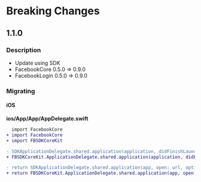 # Breaking Changes
## 1.1.0
### Description
- Update using SDK
- FacebookCore 0.5.0 => 0.9.0
- FacebookLogin 0.5.0 => 0.9.0

### Migrating
#### iOS

__ios/App/App/AppDelegate.swift__
```diff
  import FacebookCore
+ import FacebookCore
+ import FBSDKCoreKit

- SDKApplicationDelegate.shared.application(application, didFinishLaunchingWithOptions: launchOptions)
+ FBSDKCoreKit.ApplicationDelegate.shared.application(application, didFinishLaunchingWithOptions: launchOptions)

- return SDKApplicationDelegate.shared.application(app, open: url, options: options)
+ return FBSDKCoreKit.ApplicationDelegate.shared.application(app, open: url, options: options)
```

